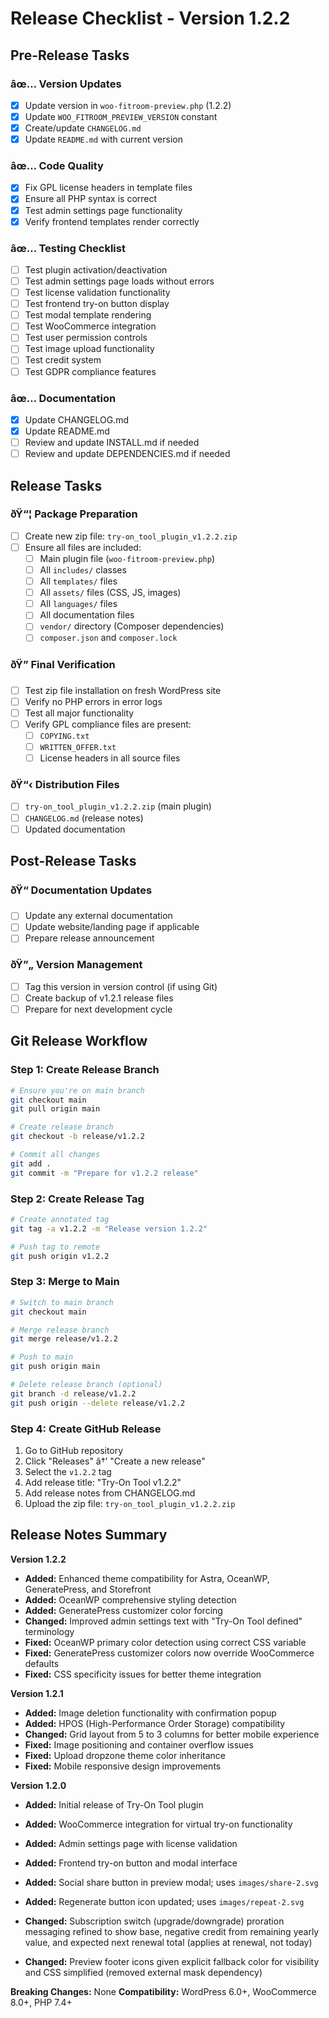 ﻿# Release Checklist - Version 1.2.2

## Pre-Release Tasks

### âœ… Version Updates
- [x] Update version in `woo-fitroom-preview.php` (1.2.2)
- [x] Update `WOO_FITROOM_PREVIEW_VERSION` constant
- [x] Create/update `CHANGELOG.md`
- [x] Update `README.md` with current version

### âœ… Code Quality
- [x] Fix GPL license headers in template files
- [x] Ensure all PHP syntax is correct
- [x] Test admin settings page functionality
- [x] Verify frontend templates render correctly

### âœ… Testing Checklist
- [ ] Test plugin activation/deactivation
- [ ] Test admin settings page loads without errors
- [ ] Test license validation functionality
- [ ] Test frontend try-on button display
- [ ] Test modal template rendering
- [ ] Test WooCommerce integration
- [ ] Test user permission controls
- [ ] Test image upload functionality
- [ ] Test credit system
- [ ] Test GDPR compliance features

### âœ… Documentation
- [x] Update CHANGELOG.md
- [x] Update README.md
- [ ] Review and update INSTALL.md if needed
- [ ] Review and update DEPENDENCIES.md if needed

## Release Tasks

### ðŸ“¦ Package Preparation
- [ ] Create new zip file: `try-on_tool_plugin_v1.2.2.zip`
- [ ] Ensure all files are included:
  - [ ] Main plugin file (`woo-fitroom-preview.php`)
  - [ ] All `includes/` classes
  - [ ] All `templates/` files
  - [ ] All `assets/` files (CSS, JS, images)
  - [ ] All `languages/` files
  - [ ] All documentation files
  - [ ] `vendor/` directory (Composer dependencies)
  - [ ] `composer.json` and `composer.lock`

### ðŸ” Final Verification
- [ ] Test zip file installation on fresh WordPress site
- [ ] Verify no PHP errors in error logs
- [ ] Test all major functionality
- [ ] Verify GPL compliance files are present:
  - [ ] `COPYING.txt`
  - [ ] `WRITTEN_OFFER.txt`
  - [ ] License headers in all source files

### ðŸ“‹ Distribution Files
- [ ] `try-on_tool_plugin_v1.2.2.zip` (main plugin)
- [ ] `CHANGELOG.md` (release notes)
- [ ] Updated documentation

## Post-Release Tasks

### ðŸ“ Documentation Updates
- [ ] Update any external documentation
- [ ] Update website/landing page if applicable
- [ ] Prepare release announcement

### ðŸ”„ Version Management
- [ ] Tag this version in version control (if using Git)
- [ ] Create backup of v1.2.1 release files
- [ ] Prepare for next development cycle

## Git Release Workflow

### Step 1: Create Release Branch
```bash
# Ensure you're on main branch
git checkout main
git pull origin main

# Create release branch
git checkout -b release/v1.2.2

# Commit all changes
git add .
git commit -m "Prepare for v1.2.2 release"
```

### Step 2: Create Release Tag
```bash
# Create annotated tag
git tag -a v1.2.2 -m "Release version 1.2.2"

# Push tag to remote
git push origin v1.2.2
```

### Step 3: Merge to Main
```bash
# Switch to main branch
git checkout main

# Merge release branch
git merge release/v1.2.2

# Push to main
git push origin main

# Delete release branch (optional)
git branch -d release/v1.2.2
git push origin --delete release/v1.2.2
```

### Step 4: Create GitHub Release
1. Go to GitHub repository
2. Click "Releases" â†’ "Create a new release"
3. Select the `v1.2.2` tag
4. Add release title: "Try-On Tool v1.2.2"
5. Add release notes from CHANGELOG.md
6. Upload the zip file: `try-on_tool_plugin_v1.2.2.zip`

## Release Notes Summary

**Version 1.2.2**
- **Added:** Enhanced theme compatibility for Astra, OceanWP, GeneratePress, and Storefront
- **Added:** OceanWP comprehensive styling detection
- **Added:** GeneratePress customizer color forcing
- **Changed:** Improved admin settings text with "Try-On Tool defined" terminology
- **Fixed:** OceanWP primary color detection using correct CSS variable
- **Fixed:** GeneratePress customizer colors now override WooCommerce defaults
- **Fixed:** CSS specificity issues for better theme integration

**Version 1.2.1**
- **Added:** Image deletion functionality with confirmation popup
- **Added:** HPOS (High-Performance Order Storage) compatibility
- **Changed:** Grid layout from 5 to 3 columns for better mobile experience
- **Fixed:** Image positioning and container overflow issues
- **Fixed:** Upload dropzone theme color inheritance
- **Fixed:** Mobile responsive design improvements

**Version 1.2.0**
- **Added:** Initial release of Try-On Tool plugin
- **Added:** WooCommerce integration for virtual try-on functionality
- **Added:** Admin settings page with license validation
- **Added:** Frontend try-on button and modal interface
 - **Added:** Social share button in preview modal; uses `images/share-2.svg`
 - **Added:** Regenerate button icon updated; uses `images/repeat-2.svg`

 - **Changed:** Subscription switch (upgrade/downgrade) proration messaging refined to show base, negative credit from remaining yearly value, and expected next renewal total (applies at renewal, not today)
 - **Changed:** Preview footer icons given explicit fallback color for visibility and CSS simplified (removed external mask dependency)

**Breaking Changes:** None
**Compatibility:** WordPress 6.0+, WooCommerce 8.0+, PHP 7.4+ 
